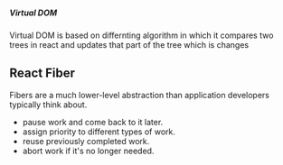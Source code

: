 ##### Virtual DOM

Virtual DOM is based on differnting algorithm in which it compares two trees in react and updates that part of the tree which is changes

## React Fiber

Fibers are a much lower-level abstraction than application developers typically think about.

- pause work and come back to it later.
- assign priority to different types of work.
- reuse previously completed work.
- abort work if it's no longer needed.
